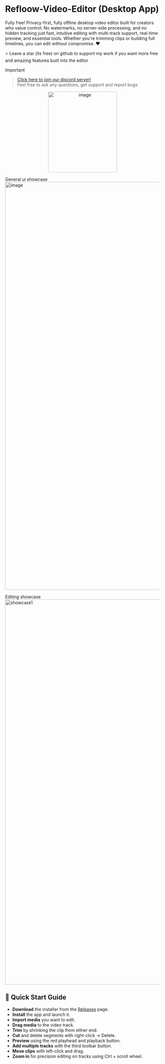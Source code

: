 # Refloow-Video-Editor (Desktop App)

Fully free! Privacy-first, fully offline desktop video editor built for creators who value control. No watermarks, no server-side processing, and no hidden tracking just fast, intuitive editing with multi-track support, real-time preview, and essential tools. Whether you're trimming clips or building full timelines, you can edit without compromise. ❤️ 

⭐ Leave a star (its free) on github to support my work if you want more free and amazing features built into the editor

> [!IMPORTANT]
> > [Click here to join our discord server!](discord.gg/4enDY8yhuS) <br>
> > Feel free to ask any questions, get support and report bugs

<p align="center">
<img width="223.5" height="263" alt="image" src="https://github.com/user-attachments/assets/195983df-5aa4-4b7e-88f9-38db9709bf4a" />
</p>

General ui showcase
<img width="2540" height="1328" alt="image" src="https://github.com/user-attachments/assets/6af5f607-968c-43f1-8c74-ee9b29758b65" />

Editing showcase
<img width="1806" height="1254" alt="showcase1" src="https://github.com/user-attachments/assets/31b3f75c-dc20-4def-9982-e3619e1e67eb" />

## 🧭 Quick Start Guide
- **Download** the installer from the [Releases](https://github.com/Refloow/Refloow-Video-Editor/releases) page.
- **Install** the app and launch it.
- **Import media** you want to edit.
- **Drag media** to the video track.
- **Trim** by shrinking the clip from either end.
- **Cut** and delete segments with right-click → Delete.
- **Preview** using the red playhead and playback button.
- **Add multiple tracks** with the third toolbar button.
- **Move clips** with left-click and drag.
- **Zoom in** for precision editing on tracks using Ctrl + scroll wheel.

